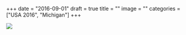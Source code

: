 +++
date = "2016-09-01"
draft = true
title = ""
image = ""
categories = ["USA 2016", "Michigan"]
+++

![](/images/2016-09-00_.jpg)
